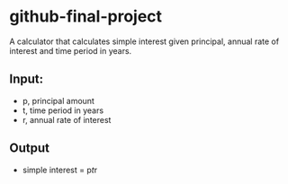# github-final-project
A calculator that calculates simple interest given principal, annual rate of interest and time period in years.

## Input:
- p, principal amount
-  t, time period in years
- r, annual rate of interest

## Output
- simple interest = p*t*r
